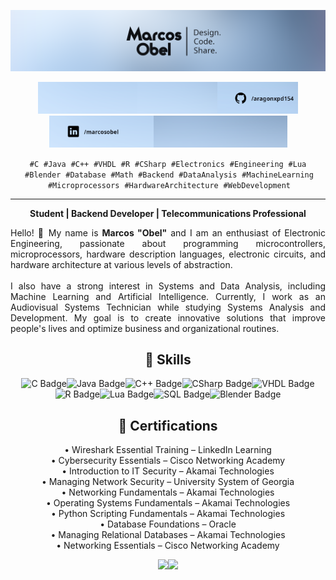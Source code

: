 <!-- Banner principal -->
<p align="center">
  <a href="https://www.linkedin.com/in/marcosobel/" target="_blank"><img src="https://raw.githubusercontent.com/aragonxpd154/aragonxpd154/main/name_profile.png" alt="Marcos Obel - Design. Code. Share." width="800"/></a>
</p>

<!-- Ícones artísticos (colados) -->
<p align="center">
  <a href="#"><img src="https://raw.githubusercontent.com/aragonxpd154/aragonxpd154/main/art_1.png" alt="Art 1" width="159"/></a><a href="#"><img src="https://raw.githubusercontent.com/aragonxpd154/aragonxpd154/main/art_2.png" alt="Art 2" width="128"/></a><a href="https://github.com/aragonxpd154" target="_blank"><img src="https://raw.githubusercontent.com/aragonxpd154/aragonxpd154/main/art_3.png" alt="GitHub Profile" width="129"/></a><a href="https://linkedin.com/in/marcosobel" target="_blank"><img src="https://raw.githubusercontent.com/aragonxpd154/aragonxpd154/main/art_4.png" alt="LinkedIn Profile" width="167"/></a><a href="https://linkedin.com/in/marcosobel" target="_blank"><img src="https://raw.githubusercontent.com/aragonxpd154/aragonxpd154/main/art_5.png" alt="LinkedIn Banner" width="214"/></a>
</p>

<!-- Especializações -->
<div align="center">
  <p>
    <code>#C</code> &nbsp;<code>#Java</code> &nbsp;<code>#C++</code> &nbsp;<code>#VHDL</code> &nbsp;<code>#R</code> &nbsp;<code>#CSharp</code> &nbsp;<code>#Electronics</code> &nbsp;<code>#Engineering</code> &nbsp;<code>#Lua</code> &nbsp;<code>#Blender</code> &nbsp;<code>#Database</code> &nbsp;<code>#Math</code> &nbsp;<code>#Backend</code> &nbsp;<code>#DataAnalysis</code> &nbsp;<code>#MachineLearning</code> &nbsp;<code>#Microprocessors</code> &nbsp;<code>#HardwareArchitecture</code> &nbsp;<code>#WebDevelopment</code>
  </p>
  <hr/>
  <b>Student | Backend Developer | Telecommunications Professional</b>
</div>

<!-- Apresentação -->
<p align="justify">
  Hello! 👋 My name is <b>Marcos "Obel"</b> and I am an enthusiast of Electronic Engineering, passionate about programming microcontrollers, microprocessors, hardware description languages, electronic circuits, and hardware architecture at various levels of abstraction.<br/><br/>
  I also have a strong interest in Systems and Data Analysis, including Machine Learning and Artificial Intelligence. Currently, I work as an Audiovisual Systems Technician while studying Systems Analysis and Development. My goal is to create innovative solutions that improve people's lives and optimize business and organizational routines.
</p>

<!-- Skills -->
<h2 align="center">🚀 Skills</h2>
<p align="center">
  <img src="https://img.shields.io/badge/C-00599C?style=for-the-badge&logo=c&logoColor=white" alt="C Badge"/><img src="https://img.shields.io/badge/Java-007396?style=for-the-badge&logo=java&logoColor=white" alt="Java Badge"/><img src="https://img.shields.io/badge/C++-00599C?style=for-the-badge&logo=c%2B%2B&logoColor=white" alt="C++ Badge"/><img src="https://img.shields.io/badge/C%23-239120?style=for-the-badge&logo=c-sharp&logoColor=white" alt="CSharp Badge"/><img src="https://img.shields.io/badge/VHDL-7D3796?style=for-the-badge" alt="VHDL Badge"/><img src="https://img.shields.io/badge/R-276DC3?style=for-the-badge&logo=r&logoColor=white" alt="R Badge"/><img src="https://img.shields.io/badge/Lua-2C2D72?style=for-the-badge&logo=lua&logoColor=white" alt="Lua Badge"/><img src="https://img.shields.io/badge/SQL-003B57?style=for-the-badge&logo=postgresql&logoColor=white" alt="SQL Badge"/><img src="https://img.shields.io/badge/Blender-F5792A?style=for-the-badge&logo=blender&logoColor=white" alt="Blender Badge"/>
</p>

<!-- Certifications -->
<h2 align="center">📜 Certifications</h2>
<p align="center">
  • Wireshark Essential Training – LinkedIn Learning<br/>
  • Cybersecurity Essentials – Cisco Networking Academy<br/>
  • Introduction to IT Security – Akamai Technologies<br/>
  • Managing Network Security – University System of Georgia<br/>
  • Networking Fundamentals – Akamai Technologies<br/>
  • Operating Systems Fundamentals – Akamai Technologies<br/>
  • Python Scripting Fundamentals – Akamai Technologies<br/>
  • Database Foundations – Oracle<br/>
  • Managing Relational Databases – Akamai Technologies<br/>
  • Networking Essentials – Cisco Networking Academy
</p>

<!-- Estatísticas GitHub -->
<div align="center">
  <a href="https://github.com/aragonxpd154"><img height="180em" src="https://github-readme-stats.vercel.app/api?username=aragonxpd154&show_icons=true&theme=dracula&include_all_commits=true&count_private=true"/><img height="180em" src="https://github-readme-stats.vercel.app/api/top-langs/?username=aragonxpd154&layout=compact&langs_count=7&theme=dracula"/></a>
</div>

